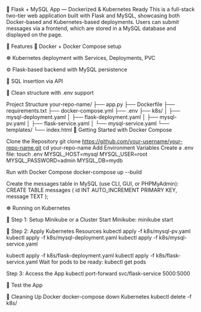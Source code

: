 🚀 Flask + MySQL App — Dockerized & Kubernetes Ready
This is a full-stack two-tier web application built with Flask and MySQL, showcasing both Docker-based and Kubernetes-based deployments. Users can submit messages via a frontend, which are stored in a MySQL database and displayed on the page.

📌 Features
🐳 Docker + Docker Compose setup

☸️ Kubernetes deployment with Services, Deployments, PVC

⚙️ Flask-based backend with MySQL persistence

🧪 SQL insertion via API

🧼 Clean structure with .env support

Project Structure
your-repo-name/
├── app.py
├── Dockerfile
├── requirements.txt
├── docker-compose.yml
├── .env
├── k8s/
│   ├── mysql-deployment.yaml
│   ├── flask-deployment.yaml
│   ├── mysql-pv.yaml
│   ├── flask-service.yaml
│   └── mysql-service.yaml
└── templates/
    └── index.html
🚀 Getting Started with Docker Compose

Clone the Repository
git clone https://github.com/your-username/your-repo-name.git
cd your-repo-name
Add Environment Variables
Create a .env file:
touch .env
MYSQL_HOST=mysql
MYSQL_USER=root
MYSQL_PASSWORD=admin
MYSQL_DB=mydb

Run with Docker Compose
docker-compose up --build

Create the messages table in MySQL (use CLI, GUI, or PHPMyAdmin):
CREATE TABLE messages (
    id INT AUTO_INCREMENT PRIMARY KEY,
    message TEXT
);


☸️ Running on Kubernetes

🧱 Step 1: Setup Minikube or a Cluster
   Start Minikube:
   minikube start

🧰 Step 2: Apply Kubernetes Resources
kubectl apply -f k8s/mysql-pv.yaml
kubectl apply -f k8s/mysql-deployment.yaml
kubectl apply -f k8s/mysql-service.yaml

kubectl apply -f k8s/flask-deployment.yaml
kubectl apply -f k8s/flask-service.yaml
Wait for pods to be ready:
kubectl get pods

Step 3: Access the App
kubectl port-forward svc/flask-service 5000:5000

🧪 Test the App

🔁 Cleaning Up
Docker
 docker-compose down
Kubernetes
 kubectl delete -f k8s/


